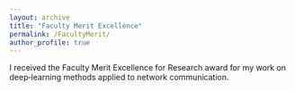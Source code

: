 ```yaml
---
layout: archive
title: "Faculty Merit Excellence"
permalink: /FacultyMerit/
author_profile: true
---
```


I received the Faculty Merit Excellence for Research award for my work on deep‐learning methods applied to network communication.